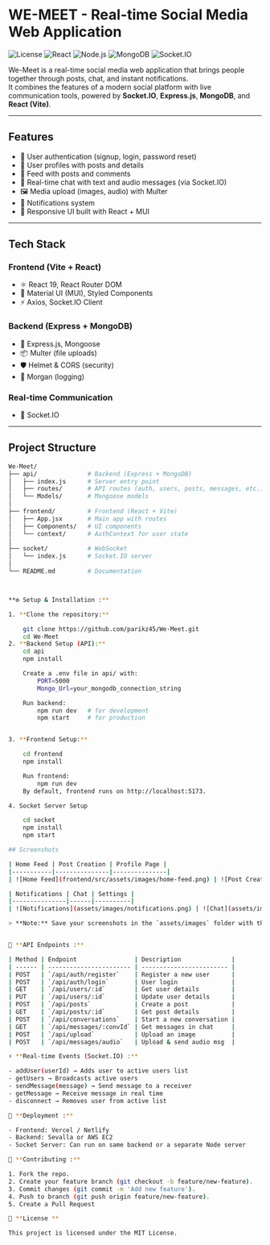 # WE-MEET - Real-time Social Media Web Application

![License](https://img.shields.io/badge/License-MIT-yellow.svg)
![React](https://img.shields.io/badge/React-19-blue)
![Node.js](https://img.shields.io/badge/Node.js-18.x-green)
![MongoDB](https://img.shields.io/badge/MongoDB-6.0-brightgreen)
![Socket.IO](https://img.shields.io/badge/Socket.IO-RealTime-lightgrey)

We-Meet is a real-time social media web application that brings people together through posts, chat, and instant notifications.  
It combines the features of a modern social platform with live communication tools, powered by **Socket.IO**, **Express.js**, **MongoDB**, and **React (Vite)**.

---

## Features
- 🔐 User authentication (signup, login, password reset)  
- 👤 User profiles with posts and details  
- 📰 Feed with posts and comments  
- 💬 Real-time chat with text and audio messages (via Socket.IO)  
- 🖼 Media upload (images, audio) with Multer  
- 🔔 Notifications system  
- 📱 Responsive UI built with React + MUI  

---

## Tech Stack

### Frontend (Vite + React)
- ⚛️ React 19, React Router DOM  
- 🎨 Material UI (MUI), Styled Components  
- ⚡ Axios, Socket.IO Client  

### Backend (Express + MongoDB)
- 🚀 Express.js, Mongoose  
- 📦 Multer (file uploads)  
- 🛡 Helmet & CORS (security)  
- 📜 Morgan (logging)  

### Real-time Communication
- 🔌 Socket.IO  

---

## Project Structure

```bash
We-Meet/
├── api/              # Backend (Express + MongoDB)
│   ├── index.js      # Server entry point
│   ├── routes/       # API routes (auth, users, posts, messages, etc.)
│   └── Models/       # Mongoose models
│
├── frontend/         # Frontend (React + Vite)
│   ├── App.jsx       # Main app with routes
│   ├── Components/   # UI components 
│   └── context/      # AuthContext for user state
│
├── socket/           # WebSocket 
│   └── index.js      # Socket.IO server
│
└── README.md         # Documentation



**⚙️ Setup & Installation :**

1. **Clone the repository:**

	git clone https://github.com/parikz45/We-Meet.git
	cd We-Meet
2. **Backend Setup (API):**
	cd api
	npm install

	Create a .env file in api/ with:
		PORT=5000
		Mongo_Url=your_mongodb_connection_string

	Run backend:
		npm run dev   # for development
		npm start     # for production


3. **Frontend Setup:**

	cd frontend
	npm install

	Run frontend:
		npm run dev
	By default, frontend runs on http://localhost:5173.

4. Socket Server Setup

	cd socket
	npm install
	npm start

## Screenshots

| Home Feed | Post Creation | Profile Page |
|-----------|---------------|---------------|
| ![Home Feed](frontend/src/assets/images/home-feed.png) | ![Post Creation](frontend/srcassets/images/post-creation.png) | ![Profile Page](frontend/srcassets/images/profile-page.png) |

| Notifications | Chat | Settings |
|---------------|------|----------|
| ![Notifications](assets/images/notifications.png) | ![Chat](assets/images/chat.png) | ![Settings](assets/images/settings.png) |

> **Note:** Save your screenshots in the `assets/images` folder with the above file names.


🔌 **API Endpoints :**

| Method | Endpoint                | Description              |
| ------ | ----------------------- | ------------------------ |
| POST   | `/api/auth/register`    | Register a new user      |
| POST   | `/api/auth/login`       | User login               |
| GET    | `/api/users/:id`        | Get user details         |
| PUT    | `/api/users/:id`        | Update user details      |
| POST   | `/api/posts`            | Create a post            |
| GET    | `/api/posts/:id`        | Get post details         |
| POST   | `/api/conversations`    | Start a new conversation |
| GET    | `/api/messages/:convId` | Get messages in chat     |
| POST   | `/api/upload`           | Upload an image          |
| POST   | `/api/messages/audio`   | Upload & send audio msg  |

⚡ **Real-time Events (Socket.IO) :**

- addUser(userId) → Adds user to active users list
- getUsers → Broadcasts active users
- sendMessage(message) → Send message to a receiver
- getMessage → Receive message in real time
- disconnect → Removes user from active list

🚀 **Deployment :**

- Frontend: Vercel / Netlify
- Backend: Sevalla or AWS EC2
- Socket Server: Can run on same backend or a separate Node server

🤝 **Contributing :**

1. Fork the repo.
2. Create your feature branch (git checkout -b feature/new-feature).
3. Commit changes (git commit -m 'Add new feature').
4. Push to branch (git push origin feature/new-feature).
5. Create a Pull Request

📜 **License **

This project is licensed under the MIT License.
